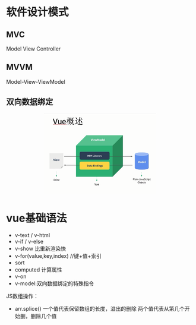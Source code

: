 <style>
img{
    width: 60%;
    padding-left: 20%;
}
</style>

# 软件设计模式

## MVC
Model View Controller

## MVVM
Model-View-ViewModel

## 双向数据绑定
![](vue-binding.png)

# vue基础语法
* v-text / v-html
* v-if  / v-else
* v-show 比重新渲染快
* v-for(value,key,index) //键+值+索引
* sort
* computed 计算属性
* v-on
* v-model:双向数据绑定的特殊指令

JS数组操作：
* arr.splice()
一个值代表保留数组的长度，溢出的删除
两个值代表从第几个开始删，删除几个值
